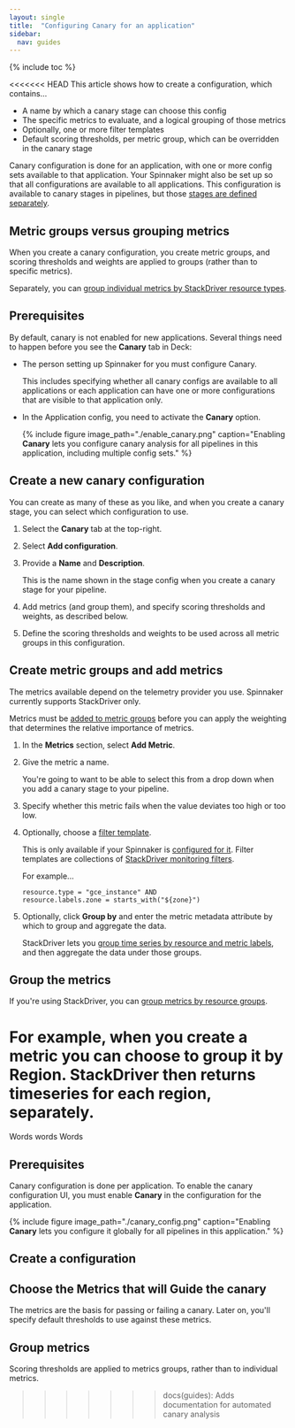 ```yaml
---
layout: single
title:  "Configuring Canary for an application"
sidebar:
  nav: guides
---
```


{% include toc %}


<<<<<<< HEAD
This article shows how to create a configuration, which contains...

* A name by which a canary stage can choose this config
* The specific metrics to evaluate, and a logical grouping of those metrics
* Optionally, one or more filter templates
* Default scoring thresholds, per metric group, which can be overridden in the
canary stage

Canary configuration is done for an application, with one or more config sets
available to that application. Your Spinnaker might also be set up so that all
configurations are available to all applications. This configuration is available
to canary stages in pipelines, but those [stages are defined
separately](guides/user/canary/stage/).

## Metric groups versus grouping metrics
When you create a canary configuration, you create metric groups, and scoring
thresholds and weights are applied to groups (rather than to specific metrics).

<!---
TODO: figure out why this is done and how it's used
--->
Separately, you can [group individual metrics by StackDriver resource types](#group_the_metrics).

## Prerequisites

By default, canary is not enabled for new applications. Several things need to
happen before you see the __Canary__ tab in Deck:

* The person setting up Spinnaker for you must configure Canary.

  This includes specifying whether all canary configs are available to all
  applications or each application can have one or more configurations that are
  visible to that application only.

* In the Application config, you need to activate the __Canary__ option.

  {%
    include
    figure
    image_path="./enable_canary.png"
    caption="Enabling __Canary__ lets you configure canary analysis for all
    pipelines in this application, including multiple config sets."
  %}

## Create a new canary configuration

You can create as many of these as you like, and when you create a canary stage,
you can select which configuration to use.

1. Select the __Canary__ tab at the top-right.

1. Select __Add configuration__.

1. Provide a __Name__ and __Description__.

   This is the name shown in the stage config when you create a canary stage for your
   pipeline.

1. Add metrics (and group them), and specify scoring thresholds and weights, as
described below.

1. Define the scoring thresholds and weights to be used across all metric groups
in this configuration.

## Create metric groups and add metrics

The metrics available depend on the telemetry provider you use. Spinnaker
currently supports StackDriver only.

Metrics must be [added to metric groups](#group_metrics) before you can apply
the weighting that determines the relative importance of metrics.


1. In the __Metrics__ section, select __Add Metric__.

1. Give the metric a name.

   You're going to want to be able to select this from a drop down when you add
   a canary stage to your pipeline.

1. Specify whether this metric fails when the value deviates too high or too low.

1. Optionally, choose a [filter
template](/guides/user/canary/config/filter_templates/).

   This is only available  if your Spinnaker is [configured for it](). Filter
   templates are collections of [StackDriver monitoring
   filters](https://cloud.google.com/monitoring/api/v3/filters).

   For example...

   ```
   resource.type = "gce_instance" AND
   resource.labels.zone = starts_with("${zone}")
   ```
   
1. Optionally, click __Group by__ and enter the metric metadata attribute by
which to group and aggregate the data.

    StackDriver lets you [group time series by resource and metric labels](), and
    then aggregate the data under those groups.



## Group the metrics

If you're using StackDriver, you can
[group metrics by resource groups](https://cloud.google.com/monitoring/groups/).

For example, when you create a metric you can choose to group it by Region.
StackDriver then returns timeseries for each region, separately.
=======
Words words Words

## Prerequisites

Canary configuration is done per application. To enable the canary configuration
UI, you must enable __Canary__ in the configuration for the application.

{% include figure
   image_path="./canary_config.png"
   caption="Enabling __Canary__ lets you configure it globally for all pipelines
   in this application."
%}

## Create a configuration

## Choose the Metrics that will Guide the canary

The metrics are the basis for passing or failing a canary. Later on, you'll
specify default thresholds to use against these metrics.


## Group metrics

Scoring thresholds are applied to metrics groups, rather than to individual
metrics.
>>>>>>> docs(guides): Adds documentation for automated canary analysis
